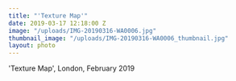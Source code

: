 ```yaml
---
title: "'Texture Map'"
date: 2019-03-17 12:18:00 Z
image: "/uploads/IMG-20190316-WA0006.jpg"
thumbnail_image: "/uploads/IMG-20190316-WA0006_thumbnail.jpg"
layout: photo
---
```


'Texture Map', London, February 2019